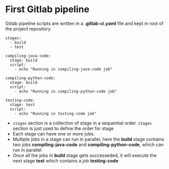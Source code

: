 # First Gitlab pipeline

Gitlab pipeline scripts are written in a **.gitlab-ci.yaml** file and kept in root of the project repository

```
stages:
  - build
  - test

compiling-java-code:
  stage: build
  script:
    - echo "Running in compiling-java-code job"

compiling-python-code:
  stage: build
  script:
    - echo "Running in compiling-python-code job"

testing-code:
  stage: test
  script:
    - echo "Running in testing-code job"
```

* `stages` section is a collection of stage in a sequential order. `stages` section is just used to define the order for stage
* Each stage can have one or more jobs.
* Multiple jobs in a stage can run in parallel, here the **build** stage contains two jobs **compiling-java-code** and **compiling-python-code**, which can run in parallel
* Once all the jobs in **build** stage gets successeded, it will execute the next stage **test** which contains a job **testing-code**
